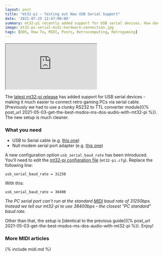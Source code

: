 ```yaml
---
layout: post
title: "mt32-pi – Testing out New USB Serial Support"
date: '2021-07-25 12:47:00:00'
summary: mt32-pi recently added support for USB serial devices. How does it work?
image: mt32-pi-serial-midi-hardware-connection.jpg
tags: [DOS, How To, MIDI, Posts, Retrocomputing, Retrogaming]
---
```


<div class="youtube-container">
<iframe src="https://www.youtube.com/embed/SxMjDsT9rEo?rel=0" 
allowfullscreen class="youtube-video"></iframe>
</div> 

The <a href="https://github.com/dwhinham/mt32-pi/releases/tag/v0.10.0" target="_blank">latest mt32-pi release</a> has added support for USB serial devices - making it much easier to connect retro gaming PCs via serial cable. [Previously we had to use a clunky RS232 to TTL converter module]({% post_url 2021-05-03-get-the-best-msdos-ms-dos-audio-with-mt32-pi %}). The new setup is much cleaner.

### What you need

* USB to Serial cable (e.g. <a href="https://www.amazon.com/gp/product/B00IDSM6BW" target="_blank">this one</a>)
* Null modem serial port adapter (e.g. <a href="https://www.amazon.com/gp/product/B075XGRLXW" target="_blank">this one</a>)

A new configuration option <code>usb_serial_baud_rate</code> has been introduced. You'll need to edit the <a href="https://github.com/dwhinham/mt32-pi/wiki/Configuration-file" target="_blank">mt32-pi configration file</a> (<code>mt32-pi.cfg</code>). Replace the following line:

````
usb_serial_baud_rate = 31250
```` 

With this:

````
usb_serial_baud_rate = 38400
```` 

<i>The PC serial port can't run at the standard <a href="https://en.wikipedia.org/wiki/MIDI" target="_blank">
MIDI</a> baud rate of 31250bps. Instead we tell our mt32-pi to use 38400bps – the closest "PC standard" baud rate.</i>

Other than that, the setup is [identical to the previous guide]({% post_url 2021-05-03-get-the-best-msdos-ms-dos-audio-with-mt32-pi %}). Enjoy! 


### More MIDI articles

{% include midi.md %}






